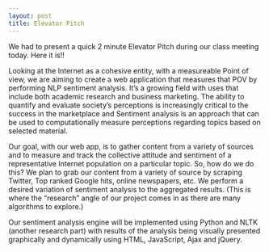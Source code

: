 ```yaml
---
layout: post
title: Elevator Pitch
---
```


We had to present a quick 2 minute Elevator Pitch during our class meeting today. Here it is!!


Looking at the Internet as a cohesive entity, with a measureable Point of view, we are aiming to create a web application that measures that POV by performing NLP sentiment analysis. 
It’s a growing field with uses that include both academic research and business marketing. The ability to quantify and evaluate society’s perceptions is increasingly critical to the success in the marketplace and Sentiment analysis is an approach that can be used to computationally measure perceptions regarding topics based on selected material. 

Our goal, with our web app, is to gather content from a variety of sources and to measure and track the collective attitude and sentiment of a representative Internet population on a particular topic. So, how do we do this? We plan to grab our content from a variety of source by scraping Twitter, Top ranked Google hits, online newspapers, etc. We perform a desired variation of sentiment analysis to the aggregated results. (This is where the “research” angle of our project comes in as there are many algorithms to explore.)

Our sentiment analysis engine will be implemented using Python and NLTK (another research part) with results of the analysis being visually presented graphically and dynamically using HTML, JavaScript, Ajax and jQuery.







